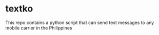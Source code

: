 # textko
This repo contains a python script that can send text messages to any mobile carrier in the Philippines
